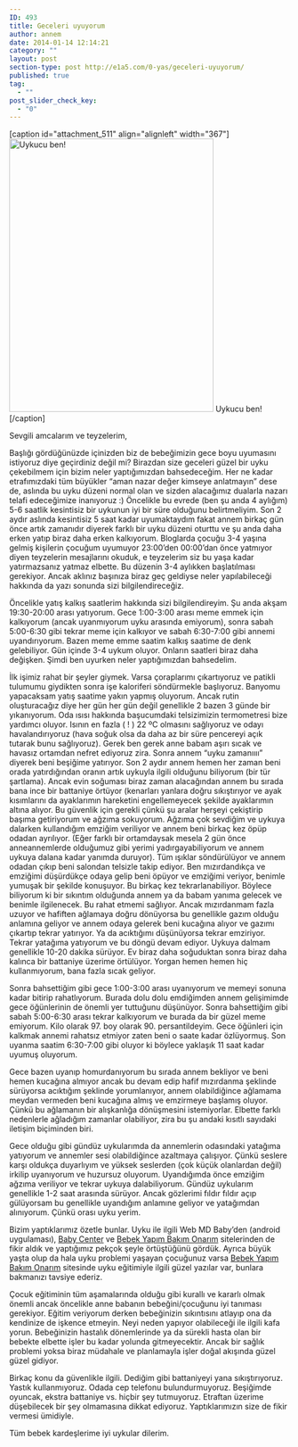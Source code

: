 ```yaml
---
ID: 493
title: Geceleri uyuyorum
author: annem
date: 2014-01-14 12:14:21
category: ""
layout: post
section-type: post http://e1a5.com/0-yas/geceleri-uyuyorum/
published: true
tag:
  - ""
post_slider_check_key:
  - "0"
---
```

[caption id="attachment_511" align="alignleft" width="367"]<a href="http://e1a5.com/wp-content/uploads/2014/01/uykucu_ben-e1389734699962.jpg"><img class=" wp-image-511 " alt="Uykucu ben!" src="http://e1a5.com/wp-content/uploads/2014/01/uykucu_ben-e1389734699962.jpg" width="367" height="490" /></a> Uykucu ben![/caption]

Sevgili amcalarım ve teyzelerim,

Başlığı gördüğünüzde içinizden biz de bebeğimizin gece boyu uyumasını istiyoruz diye geçirdiniz değil mi? Birazdan size geceleri güzel bir uyku çekebilmem için bizim neler yaptığımızdan bahsedeceğim. Her ne kadar etrafımızdaki tüm büyükler “aman nazar değer kimseye anlatmayın” dese de, aslında bu uyku düzeni normal olan ve sizden alacağımız dualarla nazarı telafi edeceğimize inanıyoruz :) Öncelikle bu evrede (ben şu anda 4 aylığım) 5-6 saatlik kesintisiz bir uykunun iyi bir süre olduğunu belirtmeliyim. Son 2 aydır aslında kesintisiz 5 saat kadar uyumaktaydım fakat annem birkaç gün önce artık zamanıdır diyerek farklı bir uyku düzeni oturttu ve şu anda daha erken yatıp biraz daha erken kalkıyorum. Bloglarda çocuğu 3-4 yaşına gelmiş kişilerin çocuğum uyumuyor 23:00’den 00:00’dan önce yatmıyor diyen teyzelerin mesajlarını okuduk, e teyzelerim siz bu yaşa kadar yatırmazsanız yatmaz elbette. Bu düzenin 3-4 aylıkken başlatılması gerekiyor. Ancak aklınız başınıza biraz geç geldiyse neler yapılabileceği hakkında da yazı sonunda sizi bilgilendireceğiz.

Öncelikle yatış kalkış saatlerim hakkında sizi bilgilendireyim. Şu anda akşam 19:30-20:00 arası yatıyorum. Gece 1:00-3:00 arası meme emmek için kalkıyorum (ancak uyanmıyorum uyku arasında emiyorum), sonra sabah 5:00-6:30 gibi tekrar meme için kalkıyor ve sabah 6:30-7:00 gibi annemi uyandırıyorum. Bazen meme emme saatim kalkış saatime de denk gelebiliyor. Gün içinde 3-4 uykum oluyor. Onların saatleri biraz daha değişken. Şimdi ben uyurken neler yaptığımızdan bahsedelim.

İlk işimiz rahat bir şeyler giymek. Varsa çoraplarımı çıkartıyoruz ve patikli tulumumu giydikten sonra işe kaloriferi söndürmekle başlıyoruz. Banyomu yapacaksam yatış saatime yakın yapmış oluyorum. Ancak rutin oluşturacağız diye her gün her gün değil genellikle 2 bazen 3 günde bir yıkanıyorum. Oda ısısı hakkında başucumdaki telsizimizin termometresi bize yardımcı oluyor. Isının en fazla ( ! ) 22 ºC olmasını sağlıyoruz ve odayı havalandırıyoruz (hava soğuk olsa da daha az bir süre pencereyi açık tutarak bunu sağlıyoruz). Gerek ben gerek anne babam aşırı sıcak ve havasız ortamdan nefret ediyoruz zira. Sonra annem “uyku zamanıııı” diyerek beni beşiğime yatırıyor. Son 2 aydır annem hemen her zaman beni orada yatırdığından oranın artık uykuyla ilgili olduğunu biliyorum (bir tür şartlama). Ancak evin soğuması biraz zaman alacağından annem bu sırada bana ince bir battaniye örtüyor (kenarları yanlara doğru sıkıştırıyor ve ayak kısımlarını da ayaklarımın hareketini engellemeyecek şekilde ayaklarımın altına alıyor. Bu güvenlik için gerekli çünkü şu aralar herşeyi çekiştirip başıma getiriyorum ve ağzıma sokuyorum. Ağzıma çok sevdiğim ve uykuya dalarken kullandığım emziğim veriliyor ve annem beni birkaç kez öpüp odadan ayrılıyor. (Eğer farklı bir ortamdaysak mesela 2 gün önce anneannemlerde olduğumuz gibi yerimi yadırgayabiliyorum ve annem uykuya dalana kadar yanımda duruyor). Tüm ışıklar söndürülüyor ve annem odadan çıkıp beni salondan telsizle takip ediyor. Ben mızırdandıkça ve emziğimi düşürdükçe odaya gelip beni öpüyor ve emziğimi veriyor, benimle yumuşak bir şekilde konuşuyor. Bu birkaç kez tekrarlanabiliyor. Böylece biliyorum ki bir sıkıntım olduğunda annem ya da babam yanıma gelecek ve benimle ilgilenecek. Bu rahat etmemi sağlıyor. Ancak mızırdanmam fazla uzuyor ve hafiften ağlamaya doğru dönüyorsa bu genellikle gazım olduğu anlamına geliyor ve annem odaya gelerek beni kucağına alıyor ve gazımı çıkartıp tekrar yatırıyor. Ya da acıktığımı düşünüyorsa tekrar emziriyor. Tekrar yatağıma yatıyorum ve bu döngü devam ediyor. Uykuya dalmam genellikle 10-20 dakika sürüyor. Ev biraz daha soğuduktan sonra biraz daha kalınca bir battaniye üzerime örtülüyor. Yorgan hemen hemen hiç kullanmıyorum, bana fazla sıcak geliyor.

Sonra bahsettiğim gibi gece 1:00-3:00 arası uyanıyorum ve memeyi sonuna kadar bitirip rahatlıyorum. Burada dolu dolu emdiğimden annem gelişimimde gece öğünlerinin de önemli yer tuttuğunu düşünüyor. Sonra bahsettiğim gibi sabah 5:00-6:30 arası tekrar kalkıyorum ve burada da bir güzel meme emiyorum. Kilo olarak 97. boy olarak 90. persantildeyim. Gece öğünleri için kalkmak annemi rahatsız etmiyor zaten beni o saate kadar özlüyormuş. Son uyanma saatim 6:30-7:00 gibi oluyor ki böylece yaklaşık 11 saat kadar uyumuş oluyorum.

Gece bazen uyanıp homurdanıyorum bu sırada annem bekliyor ve beni hemen kucağına almıyor ancak bu devam edip hafif mızırdanma şeklinde sürüyorsa acıktığım şeklinde yorumlanıyor, annem olabildiğince ağlamama meydan vermeden beni kucağına almış ve emzirmeye başlamış oluyor. Çünkü bu ağlamanın bir alışkanlığa dönüşmesini istemiyorlar. Elbette farklı nedenlerle ağladığım zamanlar olabiliyor, zira bu şu andaki kısıtlı sayıdaki iletişim biçiminden biri.

Gece olduğu gibi gündüz uykularımda da annemlerin odasındaki yatağıma yatıyorum ve annemler sesi olabildiğince azaltmaya çalışıyor. Çünkü seslere karşı oldukça duyarlıyım ve yüksek seslerden (çok küçük olanlardan değil) irkilip uyanıyorum ve huzursuz oluyorum. Uyandığımda önce emziğim ağzıma veriliyor ve tekrar uykuya dalabiliyorum. Gündüz uykularım genellikle 1-2 saat arasında sürüyor. Ancak gözlerimi fıldır fıldır açıp gülüyorsam bu genellikle uyandığım anlamıne geliyor ve yatağımdan alınıyorum. Çünkü orası uyku yerim.

Bizim yaptıklarımız özetle bunlar. Uyku ile ilgili Web MD Baby’den (android uygulaması), <a href="babycenter.com">Baby Center</a> ve <a href="http://bebekyapimbakimonarim.blogspot.com">Bebek Yapım Bakım Onarım</a> sitelerinden de fikir aldık ve yaptığımız pekçok şeyle örtüştüğünü gördük. Ayrıca büyük yaşta olup da hala uyku problemi yaşayan çocuğunuz varsa <a href="http://bebekyapimbakimonarim.blogspot.com">Bebek Yapım Bakım Onarım</a> sitesinde uyku eğitimiyle ilgili güzel yazılar var, bunlara bakmanızı tavsiye ederiz.

Çocuk eğitiminin tüm aşamalarında olduğu gibi kurallı ve kararlı olmak önemli ancak öncelikle anne babanın bebeğini/çocuğunu iyi tanıması gerekiyor. Eğitim veriyorum derken bebeğinizin sıkıntısını atlayıp ona da kendinize de işkence etmeyin. Neyi neden yapıyor olabileceği ile ilgili kafa yorun. Bebeğinizin hastalık dönemlerinde ya da sürekli hasta olan bir bebekte elbette işler bu kadar yolunda gitmeyecektir. Ancak bir sağlık problemi yoksa biraz müdahale ve planlamayla işler doğal akışında güzel güzel gidiyor.

Birkaç konu da güvenlikle ilgili. Dediğim gibi battaniyeyi yana sıkıştırıyoruz. Yastık kullanmıyoruz. Odada cep telefonu bulundurmuyoruz. Beşiğimde oyuncak, ekstra battaniye vs. hiçbir şey tutmuyoruz. Etraftan üzerime düşebilecek bir şey olmamasına dikkat ediyoruz. Yaptıklarımızın size de fikir vermesi ümidiyle.

Tüm bebek kardeşlerime iyi uykular dilerim.
